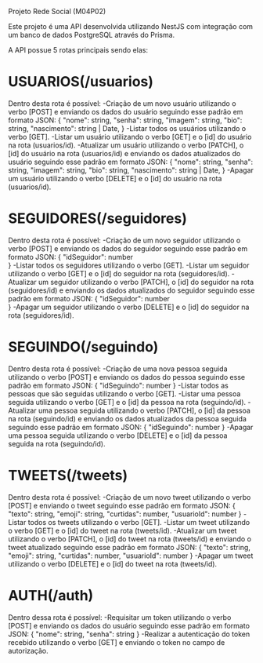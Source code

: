 Projeto Rede Social (M04P02)

Este projeto é uma API desenvolvida utilizando NestJS com integração com um banco de dados PostgreSQL através do Prisma.

A API possue 5 rotas principais sendo elas:

# USUARIOS(/usuarios)
Dentro desta rota é possível:
-Criação de um novo usuário utilizando o verbo [POST] e enviando os dados do usuário seguindo esse padrão em formato JSON:
{
  "nome": string,
  "senha": string,
  "imagem": string,
  "bio": string,
  "nascimento": string | Date,
}
-Listar todos os usuários utilizando o verbo [GET].
-Listar um usuário utilizando o verbo [GET] e o [id] do usuário na rota (usuarios/id).
-Atualizar um usuário utilizando o verbo [PATCH], o [id] do usuário na rota (usuarios/id) e enviando os dados atualizados do usuário seguindo esse padrão em formato JSON:
{
  "nome": string,
  "senha": string,
  "imagem": string,
  "bio": string,
  "nascimento": string | Date,
}
-Apagar um usuário utilizando o verbo [DELETE] e o [id] do usuário na rota (usuarios/id).

# SEGUIDORES(/seguidores)
Dentro desta rota é possível:
-Criação de um novo seguidor utilizando o verbo [POST] e enviando os dados do seguidor seguindo esse padrão em formato JSON:
{
  "idSeguidor": number  
}
-Listar todos os seguidores utilizando o verbo [GET].
-Listar um seguidor utilizando o verbo [GET] e o [id] do seguidor na rota (seguidores/id).
-Atualizar um seguidor utilizando o verbo [PATCH], o [id] do seguidor na rota (seguidores/id) e enviando os dados atualizados do seguidor seguindo esse padrão em formato JSON:
{
  "idSeguidor": number  
}
-Apagar um seguidor utilizando o verbo [DELETE] e o [id] do seguidor na rota (seguidores/id).

# SEGUINDO(/seguindo)
Dentro desta rota é possível:
-Criação de uma nova pessoa seguida utilizando o verbo [POST] e enviando os dados do pessoa seguindo esse padrão em formato JSON:
{
  "idSeguindo": number
}
-Listar todos as pessoas que são seguidas utilizando o verbo [GET].
-Listar uma pessoa seguida utilizando o verbo [GET] e o [id] da pessoa na rota (seguindo/id).
-Atualizar uma pessoa seguida utilizando o verbo [PATCH], o [id] da pessoa na rota (seguindo/id) e enviando os dados atualizados da pessoa seguida seguindo esse padrão em formato JSON:
{
  "idSeguindo": number
}
-Apagar uma pessoa seguida utilizando o verbo [DELETE] e o [id] da pessoa seguida na rota (seguindo/id).

# TWEETS(/tweets)
Dentro desta rota é possível:
-Criação de um novo tweet utilizando o verbo [POST] e enviando o tweet seguindo esse padrão em formato JSON:
{
  "texto": string,
  "emoji": string,
  "curtidas": number,
  "usuarioId": number
}
-Listar todos os tweets utilizando o verbo [GET].
-Listar um tweet utilizando o verbo [GET] e o [id] do tweet na rota (tweets/id).
-Atualizar um tweet utilizando o verbo [PATCH], o [id] do tweet na rota (tweets/id) e enviando o tweet atualizado seguindo esse padrão em formato JSON:
{
  "texto": string,
  "emoji": string,
  "curtidas": number,
  "usuarioId": number
}
-Apagar um tweet utilizando o verbo [DELETE] e o [id] do tweet na rota (tweets/id).

# AUTH(/auth)
Dentro dessa rota é possível:
-Requisitar um token utilizando o verbo [POST] e enviando os dados do usuário seguindo esse padrão em formato JSON:
{
  "nome":  string,
  "senha": string
}
-Realizar a autenticação do token recebido utilizando o verbo [GET] e enviando o token no campo de autorização.